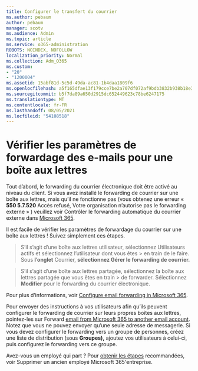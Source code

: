 ```yaml
---
title: Configurer le transfert du courrier
ms.author: pebaum
author: pebaum
manager: scotv
ms.audience: Admin
ms.topic: article
ms.service: o365-administration
ROBOTS: NOINDEX, NOFOLLOW
localization_priority: Normal
ms.collection: Adm_O365
ms.custom:
- "20"
- "1200004"
ms.assetid: 15abf81d-5c5d-49da-ac81-1b4daa1809f6
ms.openlocfilehash: a5f165dfae13f179cce7be2a707df072af9bdb3832b938b18e3e023daa756b79
ms.sourcegitcommit: b5f7da89a650d2915dc652449623c78be6247175
ms.translationtype: MT
ms.contentlocale: fr-FR
ms.lasthandoff: 08/05/2021
ms.locfileid: "54108518"
---
```

# <a name="check-the-email-forwarding-settings-for-a-mailbox"></a>Vérifier les paramètres de forwardage des e-mails pour une boîte aux lettres

Tout d’abord, le forwarding du courrier électronique doit être activé au niveau du client. Si vous avez installé le forwarding de courrier sur une boîte aux lettres, mais qu’il ne fonctionne pas (vous obtenez une erreur « **550 5.7.520** Accès refusé, Votre organisation n’autorise pas le forwarding externe » ) veuillez voir Contrôler le forwarding automatique du courrier externe dans [Microsoft 365](https://docs.microsoft.com/microsoft-365/security/office-365-security/external-email-forwarding?view=o365-worldwide).

Il est facile de vérifier les paramètres de forwardage du courrier sur une boîte aux lettres ! Suivez simplement ces étapes.
  
> S’il s’agit d’une boîte aux lettres utilisateur, sélectionnez Utilisateurs actifs et sélectionnez l’utilisateur dont vous êtes  \>  en train de le faire. Sous **l’onglet** Courrier, **sélectionnez Gérer le forwarding de courrier.**

> S’il s’agit d’une boîte aux lettres partagée, sélectionnez la boîte aux lettres partagée que vous êtes en train  \>  de forwarder. Sélectionnez **Modifier** pour le forwarding du courrier électronique.

Pour plus d’informations, voir [Configure email forwarding in Microsoft 365](https://docs.microsoft.com/microsoft-365/admin/email/configure-email-forwarding).
  
Pour envoyer des instructions à vos utilisateurs afin qu’ils peuvent configurer le forwarding de courrier sur leurs propres boîtes aux lettres, pointez-les sur Forward [email from Microsoft 365 to another email account](https://support.office.com/article/Forward-email-from-Office-365-to-another-email-account-1ed4ee1e-74f8-4f53-a174-86b748ff6a0e). Notez que vous ne pouvez envoyer qu’une seule adresse de messagerie. Si vous devez configurer le forwarding vers un groupe de personnes, créez une liste de distribution (sous **Groupes),** ajoutez vos utilisateurs à celui-ci, puis configurez le forwarding vers ce groupe.
  
Avez-vous un employé qui part ? Pour [obtenir les étapes](https://docs.microsoft.com/microsoft-365/admin/add-users/remove-former-employee) recommandées, voir Supprimer un ancien employé Microsoft 365'entreprise.